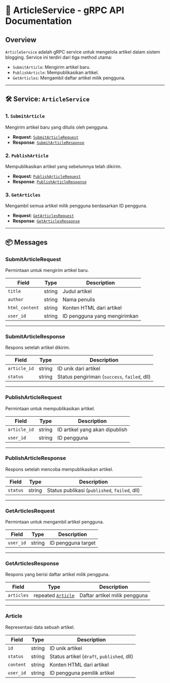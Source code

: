 # 📄 ArticleService - gRPC API Documentation

## Overview

`ArticleService` adalah gRPC service untuk mengelola artikel dalam sistem blogging. Service ini terdiri dari tiga method utama:

* `SubmitArticle`: Mengirim artikel baru.
* `PublishArticle`: Mempublikasikan artikel.
* `GetArticles`: Mengambil daftar artikel milik pengguna.

---

## 🛠️ Service: `ArticleService`

### 1. `SubmitArticle`

Mengirim artikel baru yang ditulis oleh pengguna.

* **Request**: [`SubmitArticleRequest`](#submitarticlerequest)
* **Response**: [`SubmitArticleResponse`](#submitarticleresponse)

### 2. `PublishArticle`

Mempublikasikan artikel yang sebelumnya telah dikirim.

* **Request**: [`PublishArticleRequest`](#publisharticlerequest)
* **Response**: [`PublishArticleResponse`](#publisharticleresponse)

### 3. `GetArticles`

Mengambil semua artikel milik pengguna berdasarkan ID pengguna.

* **Request**: [`GetArticlesRequest`](#getarticlesrequest)
* **Response**: [`GetArticlesResponse`](#getarticlesresponse)

---

## 📦 Messages

### SubmitArticleRequest

Permintaan untuk mengirim artikel baru.

| Field          | Type   | Description                  |
| -------------- | ------ | ---------------------------- |
| `title`        | string | Judul artikel                |
| `author`       | string | Nama penulis                 |
| `html_content` | string | Konten HTML dari artikel     |
| `user_id`      | string | ID pengguna yang mengirimkan |

---

### SubmitArticleResponse

Respons setelah artikel dikirim.

| Field        | Type   | Description                                  |
| ------------ | ------ | -------------------------------------------- |
| `article_id` | string | ID unik dari artikel                         |
| `status`     | string | Status pengiriman (`success`, `failed`, dll) |

---

### PublishArticleRequest

Permintaan untuk mempublikasikan artikel.

| Field        | Type   | Description                    |
| ------------ | ------ | ------------------------------ |
| `article_id` | string | ID artikel yang akan dipublish |
| `user_id`    | string | ID pengguna                    |

---

### PublishArticleResponse

Respons setelah mencoba mempublikasikan artikel.

| Field    | Type   | Description                                   |
| -------- | ------ | --------------------------------------------- |
| `status` | string | Status publikasi (`published`, `failed`, dll) |

---

### GetArticlesRequest

Permintaan untuk mengambil artikel pengguna.

| Field     | Type   | Description        |
| --------- | ------ | ------------------ |
| `user_id` | string | ID pengguna target |

---

### GetArticlesResponse

Respons yang berisi daftar artikel milik pengguna.

| Field      | Type                           | Description                   |
| ---------- | ------------------------------ | ----------------------------- |
| `articles` | repeated [`Article`](#article) | Daftar artikel milik pengguna |

---

### Article

Representasi data sebuah artikel.

| Field     | Type   | Description                                |
| --------- | ------ | ------------------------------------------ |
| `id`      | string | ID unik artikel                            |
| `status`  | string | Status artikel (`draft`, `published`, dll) |
| `content` | string | Konten HTML dari artikel                   |
| `user_id` | string | ID pengguna pemilik artikel                |
